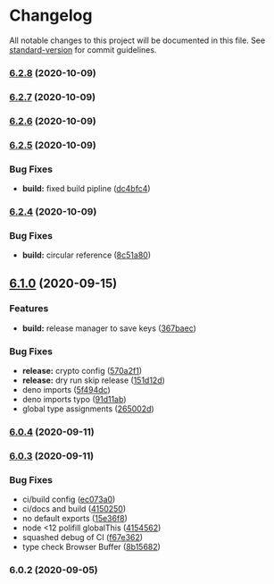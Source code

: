 # Changelog

All notable changes to this project will be documented in this file. See [standard-version](https://github.com/conventional-changelog/standard-version) for commit guidelines.

### [6.2.8](https://github.com/josh-hemphill/valivar/compare/v6.2.7...v6.2.8) (2020-10-09)

### [6.2.7](https://github.com/josh-hemphill/valivar/compare/v6.2.6...v6.2.7) (2020-10-09)

### [6.2.6](https://github.com/josh-hemphill/valivar/compare/v6.2.5...v6.2.6) (2020-10-09)

### [6.2.5](https://github.com/josh-hemphill/valivar/compare/v6.2.4...v6.2.5) (2020-10-09)


### Bug Fixes

* **build:** fixed build pipline ([dc4bfc4](https://github.com/josh-hemphill/valivar/commit/dc4bfc499c925039c8d379d57d5866e27497b69c))

### [6.2.4](https://github.com/josh-hemphill/valivar/compare/v6.2.3...v6.2.4) (2020-10-09)


### Bug Fixes

* **build:** circular reference ([8c51a80](https://github.com/josh-hemphill/valivar/commit/8c51a800d3639290cfb80d154f5e7d75135c0caf))

## [6.1.0](https://github.com/josh-hemphill/valivar/compare/v6.0.4...v6.1.0) (2020-09-15)


### Features

* **build:** release manager to save keys ([367baec](https://github.com/josh-hemphill/valivar/commit/367baec45cd47ad7b19955ea3387fba8c69af5e3))


### Bug Fixes

* **release:** crypto config ([570a2f1](https://github.com/josh-hemphill/valivar/commit/570a2f105fd29b51749e3fcfc207a8983632fac4))
* **release:** dry run skip release ([151d12d](https://github.com/josh-hemphill/valivar/commit/151d12d43dce2341dfc97cc5646250efa4b37130))
* deno imports ([5f494dc](https://github.com/josh-hemphill/valivar/commit/5f494dc496be4d16dbdc41db146b4c837864f70e))
* deno imports typo ([91d11ab](https://github.com/josh-hemphill/valivar/commit/91d11ab2639a05506d421af0c77a31bcc1f436bf))
* global type assignments ([265002d](https://github.com/josh-hemphill/valivar/commit/265002d3f2b05ac0e98eb85195e381f32a9d2d51))

### [6.0.4](https://github.com/josh-hemphill/valivar/compare/v6.0.3...v6.0.4) (2020-09-11)

### [6.0.3](https://github.com/josh-hemphill/valivar/compare/v6.0.2...v6.0.3) (2020-09-11)


### Bug Fixes

* ci/build config ([ec073a0](https://github.com/josh-hemphill/valivar/commit/ec073a0736a66efbbe31436384374491b4762cdc))
* ci/docs and build ([4150250](https://github.com/josh-hemphill/valivar/commit/4150250312efd47759186ad86db9a3bcbfb3a53f))
* no default exports ([15e36f8](https://github.com/josh-hemphill/valivar/commit/15e36f8e3582e5df467c6b41668bc9ca6121aaae))
* node <12 polifill globalThis ([4154562](https://github.com/josh-hemphill/valivar/commit/4154562ce71aa03a8c5d95cb649de8a515d7fe79))
* squashed debug of CI ([f67e362](https://github.com/josh-hemphill/valivar/commit/f67e36207710ffcdbbbe15d633e3eb514568b8e3))
* type check Browser Buffer ([8b15682](https://github.com/josh-hemphill/valivar/commit/8b15682846b184dc7898eee3cd1f2b13c3f4a0a0))

### 6.0.2 (2020-09-05)
